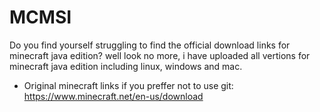 # MCMSI
Do you find yourself struggling to find the official download links for minecraft java edition?
well look no more, i have uploaded all vertions for minecraft java edition including linux, windows and mac. 
 
+ Original minecraft links if you preffer not to use git: https://www.minecraft.net/en-us/download
